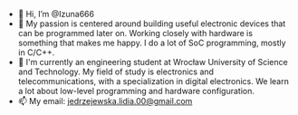 - 👋 Hi, I’m @Izuna666
- 👀 My passion is centered around building useful electronic devices that can be programmed later on. Working closely with hardware is something that makes me happy. I do a lot of SoC programming, mostly in C/C++.
- 🌱 I'm currently an engineering student at Wrocław University of Science and Technology. My field of study is electronics and telecommunications, with a specialization in digital electronics. We learn a lot about low-level programming and hardware configuration. 
- 📫 My email: jedrzejewska.lidia.00@gmail.com

<!---
Izuna666/Izuna666 is a ✨ special ✨ repository because its `README.md` (this file) appears on your GitHub profile.
You can click the Preview link to take a look at your changes.
--->
